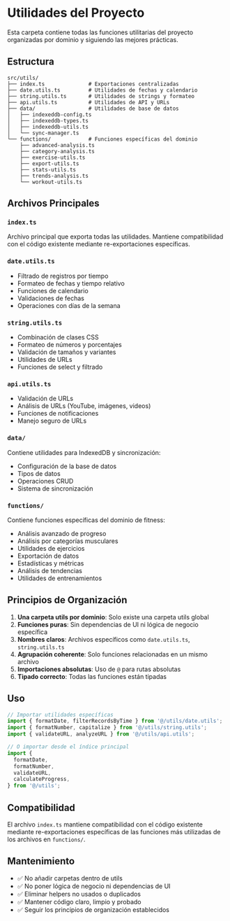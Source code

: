 # Utilidades del Proyecto

Esta carpeta contiene todas las funciones utilitarias del proyecto organizadas por dominio y siguiendo las mejores prácticas.

## Estructura

```
src/utils/
├── index.ts              # Exportaciones centralizadas
├── date.utils.ts         # Utilidades de fechas y calendario
├── string.utils.ts       # Utilidades de strings y formateo
├── api.utils.ts          # Utilidades de API y URLs
├── data/                 # Utilidades de base de datos
│   ├── indexeddb-config.ts
│   ├── indexeddb-types.ts
│   ├── indexeddb-utils.ts
│   └── sync-manager.ts
└── functions/            # Funciones específicas del dominio
    ├── advanced-analysis.ts
    ├── category-analysis.ts
    ├── exercise-utils.ts
    ├── export-utils.ts
    ├── stats-utils.ts
    ├── trends-analysis.ts
    └── workout-utils.ts
```

## Archivos Principales

### `index.ts`

Archivo principal que exporta todas las utilidades. Mantiene compatibilidad con el código existente mediante re-exportaciones específicas.

### `date.utils.ts`

- Filtrado de registros por tiempo
- Formateo de fechas y tiempo relativo
- Funciones de calendario
- Validaciones de fechas
- Operaciones con días de la semana

### `string.utils.ts`

- Combinación de clases CSS
- Formateo de números y porcentajes
- Validación de tamaños y variantes
- Utilidades de URLs
- Funciones de select y filtrado

### `api.utils.ts`

- Validación de URLs
- Análisis de URLs (YouTube, imágenes, videos)
- Funciones de notificaciones
- Manejo seguro de URLs

### `data/`

Contiene utilidades para IndexedDB y sincronización:

- Configuración de la base de datos
- Tipos de datos
- Operaciones CRUD
- Sistema de sincronización

### `functions/`

Contiene funciones específicas del dominio de fitness:

- Análisis avanzado de progreso
- Análisis por categorías musculares
- Utilidades de ejercicios
- Exportación de datos
- Estadísticas y métricas
- Análisis de tendencias
- Utilidades de entrenamientos

## Principios de Organización

1. **Una carpeta utils por dominio**: Solo existe una carpeta utils global
2. **Funciones puras**: Sin dependencias de UI ni lógica de negocio específica
3. **Nombres claros**: Archivos específicos como `date.utils.ts`, `string.utils.ts`
4. **Agrupación coherente**: Solo funciones relacionadas en un mismo archivo
5. **Importaciones absolutas**: Uso de `@` para rutas absolutas
6. **Tipado correcto**: Todas las funciones están tipadas

## Uso

```typescript
// Importar utilidades específicas
import { formatDate, filterRecordsByTime } from '@/utils/date.utils';
import { formatNumber, capitalize } from '@/utils/string.utils';
import { validateURL, analyzeURL } from '@/utils/api.utils';

// O importar desde el índice principal
import {
  formatDate,
  formatNumber,
  validateURL,
  calculateProgress,
} from '@/utils';
```

## Compatibilidad

El archivo `index.ts` mantiene compatibilidad con el código existente mediante re-exportaciones específicas de las funciones más utilizadas de los archivos en `functions/`.

## Mantenimiento

- ✅ No añadir carpetas dentro de utils
- ✅ No poner lógica de negocio ni dependencias de UI
- ✅ Eliminar helpers no usados o duplicados
- ✅ Mantener código claro, limpio y probado
- ✅ Seguir los principios de organización establecidos
